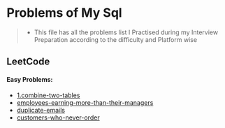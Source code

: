 # Problems of My Sql
> * This file has all the problems list I Practised during my Interview Preparation according to the difficulty and Platform wise

## LeetCode

#### Easy Problems:
* [1.combine-two-tables](https://leetcode.com/problems/combine-two-tables/)
* [employees-earning-more-than-their-managers](https://leetcode.com/problems/employees-earning-more-than-their-managers/)
* [duplicate-emails](https://leetcode.com/problems/duplicate-emails/)
* [customers-who-never-order](https://leetcode.com/problems/customers-who-never-order/) 
